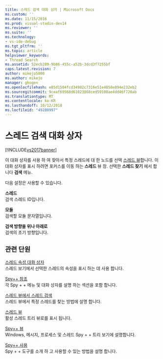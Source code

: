 ```yaml
---
title: 스레드 검색 대화 상자 | Microsoft Docs
ms.custom: ''
ms.date: 11/15/2016
ms.prod: visual-studio-dev14
ms.reviewer: ''
ms.suite: ''
ms.technology:
- vs-ide-debug
ms.tgt_pltfrm: ''
ms.topic: article
helpviewer_keywords:
- Thread Search
ms.assetid: 52ecb289-9b86-455c-a52b-3dcd3f7255bf
caps.latest.revision: 7
author: mikejo5000
ms.author: mikejo
manager: ghogen
ms.openlocfilehash: e85d1504fcd34982c7316e51e4858e894e232eb2
ms.sourcegitcommit: 9ceaf69568d61023868ced59108ae4dd46f720ab
ms.translationtype: MT
ms.contentlocale: ko-KR
ms.lasthandoff: 10/12/2018
ms.locfileid: "49280997"
---
```

# <a name="thread-search-dialog-box"></a>스레드 검색 대화 상자
[!INCLUDE[vs2017banner](../includes/vs2017banner.md)]

이 대화 상자를 사용 하 여 찾아서 특정 스레드에 대 한 노드를 선택 [스레드 뷰](../debugger/threads-view.md)합니다. 이 대화 상자를 표시 하려면 포커스를 이동 하는 **스레드** 뷰 창. 선택한 **스레드 찾기** 에서 합니다 **검색** 메뉴.  
  
 다음 설정은 사용할 수 있습니다.  
  
 **스레드**  
 검색 스레드 ID입니다.  
  
 **모듈**  
 검색할 모듈 문자열입니다.  
  
 **검색 방향을 위나 아래로**  
 검색의 초기 방향입니다.  
  
## <a name="related-sections"></a>관련 단원  
 [스레드 속성 대화 상자](../debugger/thread-properties-dialog-box.md)  
 스레드 보기에서 선택한 스레드의 속성을 표시 하는 데 사용 합니다.  
  
 [Spy++ 참조](../debugger/spy-increment-reference.md)  
 각 Spy + + 메뉴 및 대화 상자를 설명 하는 섹션을 포함 합니다.  
  
 [스레드 뷰에서 스레드 검색](../debugger/how-to-search-for-a-thread-in-threads-view.md)  
 스레드 뷰에서 특정 스레드를 찾는 방법에 설명 합니다.  
  
 [스레드 뷰](../debugger/threads-view.md)  
 활성 스레드 트리 뷰로를 표시 됩니다.  
  
 [Spy++ 뷰](../debugger/spy-increment-views.md)  
 Windows, 메시지, 프로세스 및 스레드 Spy + + 트리 보기에 설명합니다.  
  
 [Spy++ 사용](../debugger/using-spy-increment.md)  
 Spy + + 도구를 소개 하 고 사용할 수 있는 방법을 설명 합니다.



